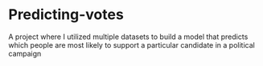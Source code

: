 # Predicting-votes
A project where I utilized multiple datasets to build a model that predicts which people are most likely to support a particular candidate in a political campaign
